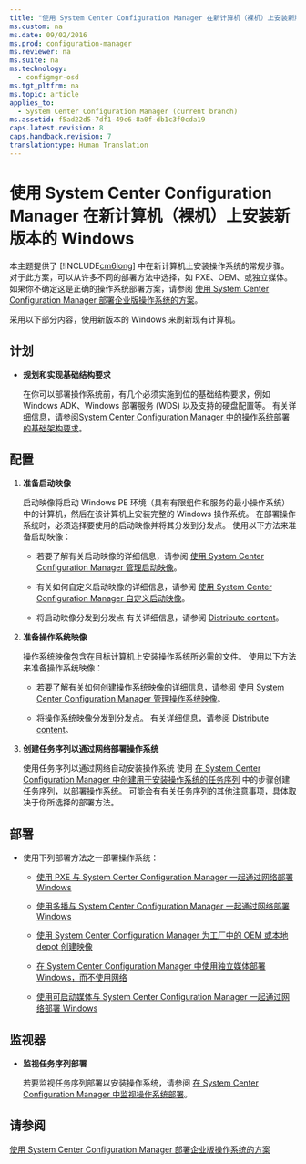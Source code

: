 ```yaml
---
title: "使用 System Center Configuration Manager 在新计算机（裸机）上安装新版本的 Windows"
ms.custom: na
ms.date: 09/02/2016
ms.prod: configuration-manager
ms.reviewer: na
ms.suite: na
ms.technology: 
  - configmgr-osd
ms.tgt_pltfrm: na
ms.topic: article
applies_to: 
  - System Center Configuration Manager (current branch)
ms.assetid: f5ad22d5-7df1-49c6-8a0f-db1c3f0cda19
caps.latest.revision: 8
caps.handback.revision: 7
translationtype: Human Translation
---
```

# 使用 System Center Configuration Manager 在新计算机（裸机）上安装新版本的 Windows
本主题提供了 [!INCLUDE[cm6long](../LocTest/includes/cm6long_md.md)] 中在新计算机上安装操作系统的常规步骤。 对于此方案，可以从许多不同的部署方法中选择，如 PXE、OEM、或独立媒体。 如果你不确定这是正确的操作系统部署方案，请参阅 [使用 System Center Configuration Manager 部署企业版操作系统的方案](../LocTest/Scenarios-to-deploy-enterprise-operating-systems-with-System-Center-Configuration-Manager.md)。  
  
 采用以下部分内容，使用新版本的 Windows 来刷新现有计算机。  
  
##  <a name="BKMK_Plan"></a> 计划  
  
-   **规划和实现基础结构要求**  
  
     在你可以部署操作系统前，有几个必须实施到位的基础结构要求，例如 Windows ADK、Windows 部署服务 \(WDS\) 以及支持的硬盘配置等。 有关详细信息，请参阅[System Center Configuration Manager 中的操作系统部署的基础架构要求](../LocTest/Infrastructure-requirements-for-operating-system-deployment-in-System-Center-Configuration-Manager.md)。  
  
##  <a name="BKMK_Configure"></a> 配置  
  
1.  **准备启动映像**  
  
     启动映像将启动 Windows PE 环境（具有有限组件和服务的最小操作系统）中的计算机，然后在该计算机上安装完整的 Windows 操作系统。   在部署操作系统时，必须选择要使用的启动映像并将其分发到分发点。 使用以下方法来准备启动映像：  
  
    -   若要了解有关启动映像的详细信息，请参阅 [使用 System Center Configuration Manager 管理启动映像](../LocTest/Manage-boot-images-with-System-Center-Configuration-Manager.md)。  
  
    -   有关如何自定义启动映像的详细信息，请参阅 [使用 System Center Configuration Manager 自定义启动映像](../LocTest/Customize-boot-images-with-System-Center-Configuration-Manager.md)。  
  
    -   将启动映像分发到分发点 有关详细信息，请参阅 [Distribute content](../LocTest/Manage-content-and-content-infrastructure-for-System-Center-Configuration-Manager.md#bkmk_dist)。  
  
2.  **准备操作系统映像**  
  
     操作系统映像包含在目标计算机上安装操作系统所必需的文件。 使用以下方法来准备操作系统映像：  
  
    -   若要了解有关如何创建操作系统映像的详细信息，请参阅 [使用 System Center Configuration Manager 管理操作系统映像](../LocTest/Manage-operating-system-images-with-System-Center-Configuration-Manager.md)。  
  
    -   将操作系统映像分发到分发点。 有关详细信息，请参阅 [Distribute content](../LocTest/Manage-content-and-content-infrastructure-for-System-Center-Configuration-Manager.md#bkmk_dist)。  
  
3.  **创建任务序列以通过网络部署操作系统**  
  
     使用任务序列以通过网络自动安装操作系统 使用 [在 System Center Configuration Manager 中创建用于安装操作系统的任务序列](../LocTest/Create-a-task-sequence-to-install-an-operating-system-in-System-Center-Configuration-Manager.md) 中的步骤创建任务序列，以部署操作系统。 可能会有有关任务序列的其他注意事项，具体取决于你所选择的部署方法。  
  
##  <a name="BKMK_Deploy"></a> 部署  
  
-   使用下列部署方法之一部署操作系统：  
  
    -   [使用 PXE 与 System Center Configuration Manager 一起通过网络部署 Windows](../LocTest/Use-PXE-to-deploy-Windows-over-the-network-with-System-Center-Configuration-Manager.md)  
  
    -   [使用多播与 System Center Configuration Manager 一起通过网络部署 Windows](../LocTest/Use-multicast-to-deploy-Windows-over-the-network-with-System-Center-Configuration-Manager.md)  
  
    -   [使用 System Center Configuration Manager 为工厂中的 OEM 或本地 depot 创建映像](../LocTest/Create-an-image-for-an-OEM-in-factory-or-a-local-depot-with-System-Center-Configuration-Manager.md)  
  
    -   [在 System Center Configuration Manager 中使用独立媒体部署 Windows，而不使用网络](../LocTest/Use-stand-alone-media-to-deploy-Windows-without-using-the-network-in-System-Center-Configuration-Manager.md)  
  
    -   [使用可启动媒体与 System Center Configuration Manager 一起通过网络部署 Windows](../LocTest/Use-bootable-media-to-deploy-Windows-over-the-network-with-System-Center-Configuration-Manager.md)  
  
## 监视器  
  
-   **监视任务序列部署**  
  
     若要监视任务序列部署以安装操作系统，请参阅 [在 System Center Configuration Manager 中监视操作系统部署](../LocTest/Monitor-operating-system-deployments-in-System-Center-Configuration-Manager.md)。  
  
## 请参阅  
 [使用 System Center Configuration Manager 部署企业版操作系统的方案](../LocTest/Scenarios-to-deploy-enterprise-operating-systems-with-System-Center-Configuration-Manager.md)